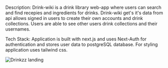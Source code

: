 Description:
Drink-wiki is a drink library web-app where users can search and find recepies and ingredients for drinks. Drink-wiki get's it's data from api allows signed in users to create their own accounts and drink collections. Users are able to see other users drink collections and their usernames.

Tech Stack:
Application is built with next.js and uses Next-Auth for authentication and stores user data to postgreSQL database. For styling application uses tailwind css.


![Drinkzz landing](https://user-images.githubusercontent.com/107475096/198328891-4442cce9-96f8-4423-899c-ba980260363b.jpg)
